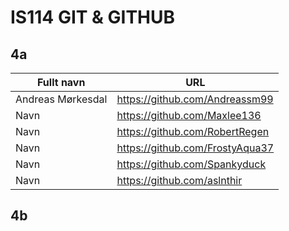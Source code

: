 # IS114 GIT & GITHUB

## 4a

| Fullt navn | URL |
| --- | --- |
| Andreas Mørkesdal| https://github.com/Andreassm99 |
| Navn | https://github.com/Maxlee136 |
| Navn | https://github.com/RobertRegen |
| Navn | https://github.com/FrostyAqua37 |
| Navn | https://github.com/Spankyduck |
| Navn | https://github.com/aslnthir |

## 4b